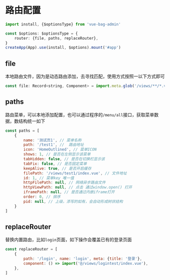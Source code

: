 # 路由配置

```typescript
import install, {$optionsType} from 'vue-bag-admin'

const $options: $optionsType = {
    router: {file, paths, replaceRouter},
}
createApp(App).use(install, $options).mount('#app')
```

## file

本地路由文件，因为是动态路由添加，去寻找匹配，使用方式按照一以下方式即可

```javascript
const file: Record<string, Component> = import.meta.glob('/views/**/*.vue', {eager: true})
```

## paths

路由菜单，可以本地添加配置，也可以通过程序的`/menu/all`接口，获取菜单数据，数结构统一如下

```javascript
const paths = [
    {
        name: '测试页1', // 菜单名称
        path: '/test1', //  路由地址
        icon: 'HomeOutlined', // 菜单ICON
        shows: 1, // 是否在左侧显示该菜单
        tabHidden: false, // 是否在切换栏显示该
        tabFix: false, // 是否固定菜单
        keepAlive: true, // 是否开启缓存
        filePath: '/views/test1/index.vue', // 文件地址
        id: 1, // 菜单key 唯一值
        httpFilePath: null, // 网络异步路由文件
        httpViewPath: null, // 点击 通过window.open() 打开
        iframePath: null, // 是否通过内嵌iframe打开
        order: 0, // 排序
        pid: null, // 上级，添写的如有，会自动形成树状结构
    }
]
```

## replaceRouter

替换内置路由，比如`login`页面，如下操作会覆盖已有的登录页面

```javascript
const replaceRouter = [
    {
        path: '/login', name: 'login', meta: {title: '登录'},
        component: () => import('@/views/logintest/index.vue'),
    },
]
```

